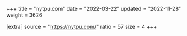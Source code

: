 +++
title = "nytpu.com"
date = "2022-03-22"
updated = "2022-11-28"
weight = 3626

[extra]
source = "https://nytpu.com/"
ratio = 57
size = 4
+++
